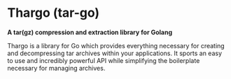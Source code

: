 # Thargo (tar-go)
**A tar(gz) compression and extraction library for Golang**

Thargo is a library for Go which provides everything necessary for creating and decompressing
tar archives within your applications. It sports an easy to use and incredibly powerful API
while simplifying the boilerplate necessary for managing archives.